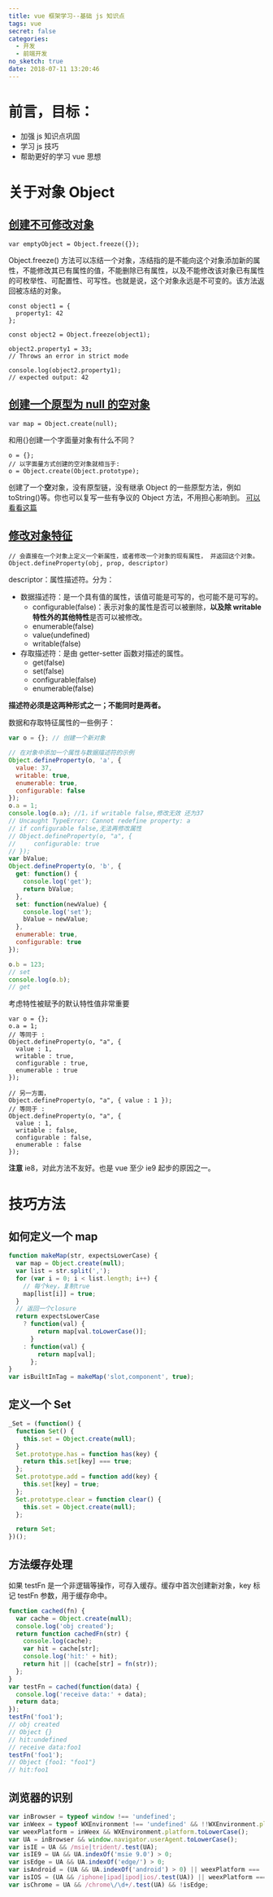 ```yaml
---
title: vue 框架学习--基础 js 知识点
tags: vue
secret: false
categories:
  - 开发
  - 前端开发
no_sketch: true
date: 2018-07-11 13:20:46
---
```


# 前言，目标：

- 加强 js 知识点巩固
- 学习 js 技巧
- 帮助更好的学习 vue 思想

# 关于对象 Object

## [创建不可修改对象](https://developer.mozilla.org/zh-CN/docs/Web/JavaScript/Reference/Global_Objects/Object/freeze)

```
var emptyObject = Object.freeze({});
```

Object.freeze() 方法可以冻结一个对象，冻结指的是不能向这个对象添加新的属性，不能修改其已有属性的值，不能删除已有属性，以及不能修改该对象已有属性的可枚举性、可配置性、可写性。也就是说，这个对象永远是不可变的。该方法返回被冻结的对象。

```
const object1 = {
  property1: 42
};

const object2 = Object.freeze(object1);

object2.property1 = 33;
// Throws an error in strict mode

console.log(object2.property1);
// expected output: 42
```

## [创建一个原型为 null 的空对象](https://developer.mozilla.org/zh-CN/docs/Web/JavaScript/Reference/Global_Objects/Object/create)

```
var map = Object.create(null);
```

和用{}创建一个字面量对象有什么不同？

```
o = {};
// 以字面量方式创建的空对象就相当于:
o = Object.create(Object.prototype);
```

创建了一个**空**对象，没有原型链，没有继承 Object 的一些原型方法，例如 toString()等。你也可以复写一些有争议的 Object 方法，不用担心影响到。
[可以看看这篇](https://juejin.im/post/5acd8ced6fb9a028d444ee4e)

## [修改对象特征](https://developer.mozilla.org/zh-CN/docs/Web/JavaScript/Reference/Global_Objects/Object/defineProperty)

```
// 会直接在一个对象上定义一个新属性，或者修改一个对象的现有属性， 并返回这个对象。
Object.defineProperty(obj, prop, descriptor)
```

descriptor：属性描述符。分为：

- 数据描述符：是一个具有值的属性，该值可能是可写的，也可能不是可写的。
  - configurable(false)：表示对象的属性是否可以被删除，**以及除 writable 特性外的其他特性**是否可以被修改。
  - enumerable(false)
  - value(undefined)
  - writable(false)
- 存取描述符：是由 getter-setter 函数对描述的属性。
  - get(false)
  - set(false)
  - configurable(false)
  - enumerable(false)

**描述符必须是这两种形式之一；不能同时是两者。**

数据和存取特征属性的一些例子：

```js
var o = {}; // 创建一个新对象

// 在对象中添加一个属性与数据描述符的示例
Object.defineProperty(o, 'a', {
  value: 37,
  writable: true,
  enumerable: true,
  configurable: false
});
o.a = 1;
console.log(o.a); //1，if writable false,修改无效 还为37
// Uncaught TypeError: Cannot redefine property: a
// if configurable false,无法再修改属性
// Object.defineProperty(o, "a", {
//     configurable: true
// });
var bValue;
Object.defineProperty(o, 'b', {
  get: function() {
    console.log('get');
    return bValue;
  },
  set: function(newValue) {
    console.log('set');
    bValue = newValue;
  },
  enumerable: true,
  configurable: true
});

o.b = 123;
// set
console.log(o.b);
// get
```

考虑特性被赋予的默认特性值非常重要

```
var o = {};
o.a = 1;
// 等同于 :
Object.defineProperty(o, "a", {
  value : 1,
  writable : true,
  configurable : true,
  enumerable : true
});

// 另一方面，
Object.defineProperty(o, "a", { value : 1 });
// 等同于 :
Object.defineProperty(o, "a", {
  value : 1,
  writable : false,
  configurable : false,
  enumerable : false
});
```

**注意**
ie8，对此方法不友好。也是 vue 至少 ie9 起步的原因之一。

# 技巧方法

## 如何定义一个 map

```js
function makeMap(str, expectsLowerCase) {
  var map = Object.create(null);
  var list = str.split(',');
  for (var i = 0; i < list.length; i++) {
    // 每个key，复制true
    map[list[i]] = true;
  }
  // 返回一个closure
  return expectsLowerCase
    ? function(val) {
        return map[val.toLowerCase()];
      }
    : function(val) {
        return map[val];
      };
}
var isBuiltInTag = makeMap('slot,component', true);
```

## 定义一个 Set

```js
_Set = (function() {
  function Set() {
    this.set = Object.create(null);
  }
  Set.prototype.has = function has(key) {
    return this.set[key] === true;
  };
  Set.prototype.add = function add(key) {
    this.set[key] = true;
  };
  Set.prototype.clear = function clear() {
    this.set = Object.create(null);
  };

  return Set;
})();
```

## 方法缓存处理

如果 testFn 是一个非逻辑等操作，可存入缓存。缓存中首次创建新对象，key 标记 testFn 参数，用于缓存命中。

```js
function cached(fn) {
  var cache = Object.create(null);
  console.log('obj created');
  return function cachedFn(str) {
    console.log(cache);
    var hit = cache[str];
    console.log('hit:' + hit);
    return hit || (cache[str] = fn(str));
  };
}
var testFn = cached(function(data) {
  console.log('receive data:' + data);
  return data;
});
testFn('foo1');
// obj created
// Object {}
// hit:undefined
// receive data:foo1
testFn('foo1');
// Object {foo1: "foo1"}
// hit:foo1
```

## 浏览器的识别

```js
var inBrowser = typeof window !== 'undefined';
var inWeex = typeof WXEnvironment !== 'undefined' && !!WXEnvironment.platform;
var weexPlatform = inWeex && WXEnvironment.platform.toLowerCase();
var UA = inBrowser && window.navigator.userAgent.toLowerCase();
var isIE = UA && /msie|trident/.test(UA);
var isIE9 = UA && UA.indexOf('msie 9.0') > 0;
var isEdge = UA && UA.indexOf('edge/') > 0;
var isAndroid = (UA && UA.indexOf('android') > 0) || weexPlatform === 'android';
var isIOS = (UA && /iphone|ipad|ipod|ios/.test(UA)) || weexPlatform === 'ios';
var isChrome = UA && /chrome\/\d+/.test(UA) && !isEdge;
```
